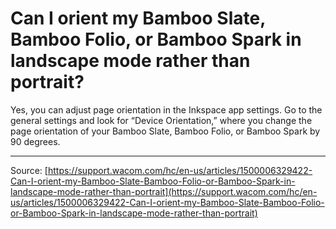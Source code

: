 # Can I orient my Bamboo Slate, Bamboo Folio, or Bamboo Spark in landscape mode rather than portrait?

Yes, you can adjust page orientation in the Inkspace app settings. Go to the general settings and look for “Device Orientation,” where you change the page orientation of your Bamboo Slate, Bamboo Folio, or Bamboo Spark by 90 degrees.

---
Source: [https://support.wacom.com/hc/en-us/articles/1500006329422-Can-I-orient-my-Bamboo-Slate-Bamboo-Folio-or-Bamboo-Spark-in-landscape-mode-rather-than-portrait](https://support.wacom.com/hc/en-us/articles/1500006329422-Can-I-orient-my-Bamboo-Slate-Bamboo-Folio-or-Bamboo-Spark-in-landscape-mode-rather-than-portrait)
